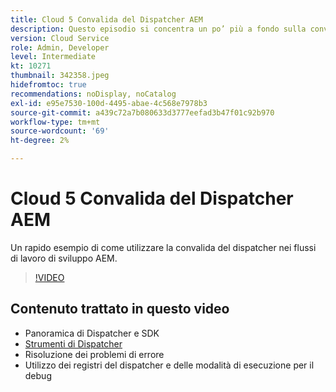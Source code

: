 ```yaml
---
title: Cloud 5 Convalida del Dispatcher AEM
description: Questo episodio si concentra un po’ più a fondo sulla convalida del dispatcher e sulle sfumature che offre.
version: Cloud Service
role: Admin, Developer
level: Intermediate
kt: 10271
thumbnail: 342358.jpeg
hidefromtoc: true
recommendations: noDisplay, noCatalog
exl-id: e95e7530-100d-4495-abae-4c568e7978b3
source-git-commit: a439c72a7b080633d3777eefad3b47f01c92b970
workflow-type: tm+mt
source-wordcount: '69'
ht-degree: 2%

---
```


# Cloud 5 Convalida del Dispatcher AEM

Un rapido esempio di come utilizzare la convalida del dispatcher nei flussi di lavoro di sviluppo AEM.

>[!VIDEO](https://video.tv.adobe.com/v/342358?quality=12&learn=on)

## Contenuto trattato in questo video

+ Panoramica di Dispatcher e SDK
+ [Strumenti di Dispatcher](https://experienceleague.adobe.com/docs/experience-manager-cloud-service/content/implementing/content-delivery/validation-debug.html)
+ Risoluzione dei problemi di errore
+ Utilizzo dei registri del dispatcher e delle modalità di esecuzione per il debug
